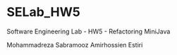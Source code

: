 # SELab_HW5

Software Engineering Lab - HW5 - Refactoring MiniJava

Mohammadreza Sabramooz
Amirhossien Estiri
